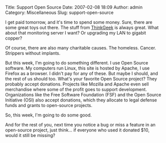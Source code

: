 Title: Support Open Source
Date: 2007-02-08 18:09
Author: admin
Category: Miscellaneous
Slug: support-open-source

I get paid tomorrow, and it's time to spend some money. Sure, there are
some great toys out there. The stuff from
[ThinkGeek](http://www.thinkgeek.com) is always great. What about that
monitoring server I want? Or upgrading my LAN to gigabit copper?

Of course, there are also many charitable causes. The homeless. Cancer.
Strippers without implants.

But this week, I'm going to do something different. I use Open Source
software. My computers run Linux, this site is hosted by Apache, I use
Firefox as a browser. I didn't pay for any of these. But maybe I should,
and the rest of us should too. What's your favorite Open Source project?
They probably accept donations. Projects like Mozilla and Apache even
sell merchandise where some of the profit goes to support development.
Organizations like the Free Software Foundation (FSF) and the Open
Source Initiative (OSI) also accept donations, which they allocate to
legal defense funds and grants to open-source projects.

So, this week, I'm going to do some good.

And for the rest of you, next time you notice a bug or miss a feature in
an open-source project, just think... if everyone who used it donated
$10, would it still be missing?
